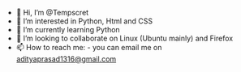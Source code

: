 - 👋 Hi, I’m @Tempscret
- 👀 I’m interested in Python, Html and CSS
- 🌱 I’m currently learning Python
- 💞️ I’m looking to collaborate on Linux (Ubuntu mainly) and Firefox
- 📫 How to reach me: - you can email me on adityaprasad1316@gmail.com

<!---
Tempscret/Tempscret is a ✨ special ✨ repository because its `README.md` (this file) appears on your GitHub profile.
You can click the Preview link to take a look at your changes.
--->
